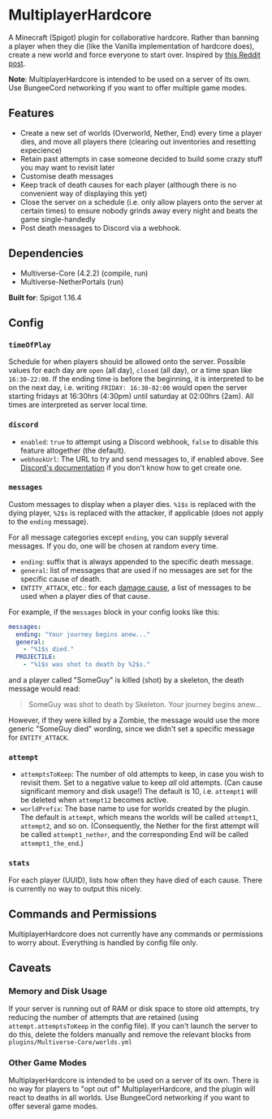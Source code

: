 # MultiplayerHardcore

A Minecraft (Spigot) plugin for collaborative hardcore. Rather than banning a player when they die
(like the Vanilla implementation of hardcore does), create a new world and force everyone to start
over. Inspired by [this Reddit post](https://www.reddit.com/r/Minecraft/comments/lp8jjm/we_played_a_multiplayer_hardcore_realm_during/).

**Note**: MultiplayerHardcore is intended to be used on a server of its own. Use BungeeCord
networking if you want to offer multiple game modes.

## Features
* Create a new set of worlds (Overworld, Nether, End) every time a player dies, and move all players
there (clearing out inventories and resetting expecience)
* Retain past attempts in case someone decided to build some crazy stuff you may want to revisit later
* Customise death messages
* Keep track of death causes for each player (although there is no convenient way of displaying this
yet)
* Close the server on a schedule (i.e. only allow players onto the server at certain times) to ensure
nobody grinds away every night and beats the game single-handedly
* Post death messages to Discord via a webhook.

## Dependencies
* Multiverse-Core (4.2.2) (compile, run)
* Multiverse-NetherPortals (run)

**Built for**: Spigot 1.16.4

## Config
### `timeOfPlay`
Schedule for when players should be allowed onto the server. Possible values for each day are `open`
(all day), `closed` (all day), or a time span like `16:30-22:00`. If the ending time is before the
beginning, it is interpreted to be on the next day, i.e. writing `FRIDAY: 16:30-02:00` would open
the server starting fridays at 16:30hrs (4:30pm) until saturday at 02:00hrs (2am). All times are
interpreted as server local time.

### `discord`
* `enabled`: `true` to attempt using a Discord webhook, `false` to disable this feature altogether
  (the default).
* `webhookUrl`: The URL to try and send messages to, if enabled above. See [Discord's documentation](https://support.discord.com/hc/articles/228383668-Einleitung-in-Webhooks)
  if you don't know how to get create one.

### `messages`
Custom messages to display when a player dies. `%1$s` is replaced with the dying player, `%2$s` is
replaced with the attacker, if applicable (does not apply to the `ending` message).

For all message categories except `ending`, you can supply several messages. If you do, one will be
chosen at random every time.

* `ending`: suffix that is always appended to the specific death message.
* `general`: list of messages that are used if no messages are set for the specific cause of death.
* `ENTITY_ATTACK`, etc.: for each [damage cause](https://hub.spigotmc.org/javadocs/bukkit/org/bukkit/event/entity/EntityDamageEvent.DamageCause.html),
a list of messages to be used when a player dies of that cause.
  
For example, if the `messages` block in your config looks like this:

```yaml
messages:
  ending: "Your journey begins anew..."
  general:
    - "%1$s died."
  PROJECTILE:
    - "%1$s was shot to death by %2$s."
```

and a player called "SomeGuy" is killed (shot) by a skeleton, the death message would read:
> SomeGuy was shot to death by Skeleton. Your journey begins anew...

However, if they were killed by a Zombie, the message would use the more generic "SomeGuy died"
wording, since we didn't set a specific message for `ENTITY_ATTACK`.

### `attempt`
* `attemptsToKeep`:
  The number of old attempts to keep, in case you wish to revisit them. Set to a negative value to
  keep *all* old attempts. (Can cause significant memory and disk usage!) The default is 10, i.e.
  `attempt1` will be deleted when `attempt12` becomes active.
* `worldPrefix`:
The base name to use for worlds created by the plugin. The default is `attempt`, which means the
worlds will be called `attempt1`, `attempt2`, and so on. (Consequently, the Nether for the first
attempt will be called `attempt1_nether`, and the corresponding End will be called
`attempt1_the_end`.)
  
### `stats`
For each player (UUID), lists how often they have died of each cause. There is currently no way to
output this nicely.

## Commands and Permissions
MultiplayerHardcore does not currently have any commands or permissions to worry about. Everything
is handled by config file only.

## Caveats
### Memory and Disk Usage
If your server is running out of RAM or disk space to store old attempts, try reducing the number
of attempts that are retained (using `attempt.attemptsToKeep` in the config file). If you can't
launch the server to do this, delete the folders manually and remove the relevant blocks from
`plugins/Multiverse-Core/worlds.yml`

### Other Game Modes
MultiplayerHardcore is intended to be used on a server of its own. There is no way for players to
"opt out of" MultiplayerHardcore, and the plugin will react to deaths in all worlds. Use BungeeCord
networking if you want to offer several game modes.
